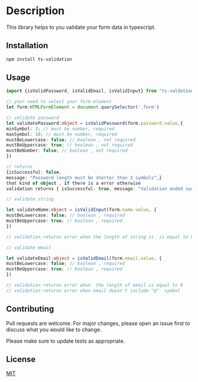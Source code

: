 # Description

This library helps to you validate your form data in typescript.

## Installation

```bash
npm install ts-validation
```

## Usage



```typescript 
import {isValidPassword, isValidEmail, isValidInput} from "ts-valdation";

// your need to select your form element
let form:HTMLFormElement = document.querySelector('.form')

// validate password
let validatePassword:object = isValidPassword(form.password.value,{
minSymbol: 3; // must be number, required
maxSymbol: 10; // must be number, required
mustBeLowercase: false; // boolean , not required
mustBeUppercase: true; // boolean , not required
mustBeNumber: false; // boolean , not required
})

// returns 
{isSuccessful: false,
message: "Password length must be shorter than 3 symbols",}
that kind of object , if there is a error otherwise
validation returns { isSuccessful: true, message: "Validation ended successfully" }; that object

// validate string

let validateName:object = isValidInput(form.name.value, {
mustBeLowercase: false; // boolean , required
mustBeUppercase: true; // boolean , required
})

// validation returns error when the length of string is  is equal to 0

// validate email

let validateEmail:object = isValidEmail(form.email.value, {
mustBeLowercase: false; // boolean , required
mustBeUppercase: true; // boolean , required
})

// validation returns error when  the length of email is equal to 0
// validation returns error when email doesn't include "@"  symbol
```

## Contributing

Pull requests are welcome. For major changes, please open an issue first
to discuss what you would like to change.

Please make sure to update tests as appropriate.

## License

[MIT](https://choosealicense.com/licenses/mit/)